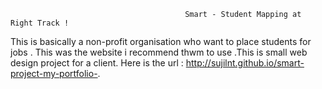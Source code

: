                                            Smart - Student Mapping at Right Track !
This is basically a non-profit organisation who want to place students for jobs . This was the website i recommend thwm to use .This is small web design project for a client. 
       Here is the url : http://sujilnt.github.io/smart-project-my-portfolio-.
  
